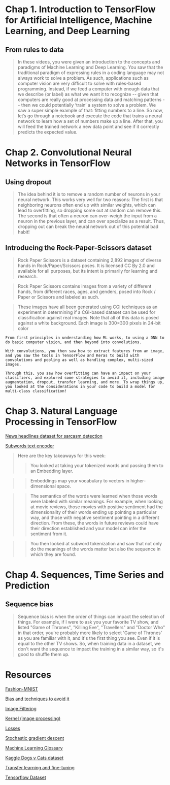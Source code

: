 # Chap 1. Introduction to TensorFlow for Artificial Intelligence, Machine Learning, and Deep Learning
## From rules to data
> In these videos, you were given an introduction to the concepts and paradigms of Machine Learning and Deep Learning. You saw that the traditional paradigm of expressing rules in a coding language may not always work to solve a problem. As such, applications such as computer vision are very difficult to solve with rules-based programming. Instead, if we feed a computer with enough data that we describe (or label) as what we want it to recognize -- given that computers are really good at processing data and matching patterns -- then we could potentially ‘train’ a system to solve a problem. We saw a super simple example of that: fitting numbers to a line. So now, let’s go through a notebook and execute the code that trains a neural network to learn how a set of numbers make up a line. After that, you will feed the trained network a new data point and see if it correctly predicts the expected value.

# Chap 2. Convolutional Neural Networks in TensorFlow
## Using dropout
> The idea behind it is to remove a random number of neurons in your neural network. This works very well for two reasons: The first is that neighboring neurons often end up with similar weights, which can lead to overfitting, so dropping some out at random can remove this. The second is that often a neuron can over-weigh the input from a neuron in the previous layer, and can over specialize as a result. Thus, dropping out can break the neural network out of this potential bad habit! 
## Introducing the Rock-Paper-Scissors dataset
> Rock Paper Scissors is a dataset containing 2,892 images of diverse hands in Rock/Paper/Scissors poses. It is licensed CC By 2.0 and available for all purposes, but its intent is primarily for learning and research.

> Rock Paper Scissors contains images from a variety of different hands,  from different races, ages, and genders, posed into Rock / Paper or Scissors and labeled as such. 

> These images have all been generated using CGI techniques as an experiment in determining if a CGI-based dataset can be used for classification against real images. Note that all of this data is posed against a white background.
Each image is 300×300 pixels in 24-bit color

```
From first principles in understanding how ML works, to using a DNN to do basic computer vision, and then beyond into convolutions.

With convolutions, you then saw how to extract features from an image, and you saw the tools in TensorFlow and Keras to build with convolutions and pooling as well as handling complex, multi-sized images.

Through this, you saw how overfitting can have an impact on your classifiers, and explored some strategies to avoid it, including image augmentation, dropout, transfer learning, and more. To wrap things up, you looked at the considerations in your code to build a model for multi-class classification! 
```
# Chap 3. Natural Language Processing in TensorFlow
[News headlines dataset for sarcasm detection](https://www.kaggle.com/rmisra/news-headlines-dataset-for-sarcasm-detection/home)

[Subwords text encoder](https://www.tensorflow.org/datasets/api_docs/python/tfds/deprecated/text/SubwordTextEncoder)

> Here are the key takeaways for this week:
>> You looked at taking your tokenized words and passing them to an Embedding layer.

>> Embeddings map your vocabulary to vectors in higher-dimensional space. 

>> The semantics of the words were learned when those words were labeled with similar meanings. For example, when looking at movie reviews, those movies with positive sentiment had the dimensionality of their words ending up pointing a particular way, and those with negative sentiment pointing in a different direction. From these, the words in future reviews could have their direction established and your model can infer the sentiment from it. 

>> You then looked at subword tokenization and saw that not only do the meanings of the words matter but also the sequence in which they are found. 
# Chap 4. Sequences, Time Series and Prediction
## Sequence bias
> Sequence bias is when the order of things can impact the selection of things. For example, if I were to ask you your favorite TV show, and listed "Game of Thrones", "Killing Eve", "Travellers" and "Doctor Who" in that order, you're probably more likely to select 'Game of Thrones' as you are familiar with it, and it's the first thing you see. Even if it is equal to the other TV shows. So, when training data in a dataset, we don't want the sequence to impact the training in a similar way, so it's good to shuffle them up. 



# Resources
[Fashion-MNIST](https://github.com/zalandoresearch/fashion-mnist)

[Bias and techniques to avoid it](https://ai.google/responsibilities/responsible-ai-practices/)

[Image Filtering](https://lodev.org/cgtutor/filtering.html)

[Kernel (image processing)](https://en.wikipedia.org/wiki/Kernel_(image_processing))

[Losses](https://gombru.github.io/2018/05/23/cross_entropy_loss/)

[Stochastic gradient descent](https://en.wikipedia.org/wiki/Stochastic_gradient_descent#RMSProp)

[Machine Learning Glossary](https://developers.google.com/machine-learning/glossary)

[Kaggle Dogs v Cats dataset](https://www.kaggle.com/c/dogs-vs-cats)

[Transfer learning and fine-tuning](https://www.tensorflow.org/tutorials/images/transfer_learning)

[Tensorflow Dataset](https://www.tensorflow.org/datasets/catalog/overview)